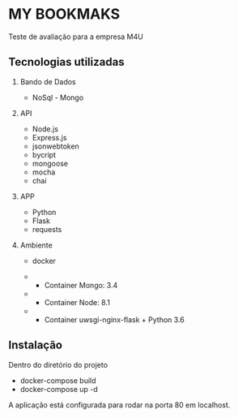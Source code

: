 # MY BOOKMAKS
Teste de avaliação para a empresa M4U

## Tecnologias utilizadas

1. Bando de Dados

    * NoSql - Mongo
    
2. API

    * Node.js
    * Express.js 
    * jsonwebtoken
    * bycript
    * mongoose
    * mocha
    * chai

3. APP

    * Python
    * Flask
    * requests

4. Ambiente

    * docker
    
    * * Container Mongo: 3.4
    * * Container Node: 8.1
    * * Container uwsgi-nginx-flask + Python 3.6

## Instalação

Dentro do diretório do projeto

* docker-compose build 
* docker-compose up -d

A aplicação está configurada para rodar na porta 80 em localhost.



